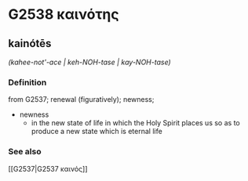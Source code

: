 # G2538 καινότης

## kainótēs

_(kahee-not'-ace | keh-NOH-tase | kay-NOH-tase)_

### Definition

from G2537; renewal (figuratively); newness; 

- newness
  - in the new state of life in which the Holy Spirit places us so as to produce a new state which is eternal life

### See also

[[G2537|G2537 καινός]]

